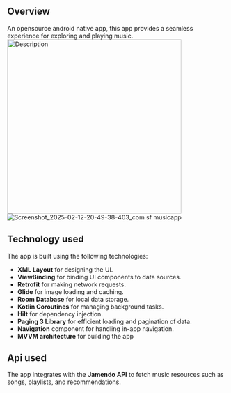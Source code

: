 ## Overview
An opensource android native app, this app provides a seamless experience for exploring and playing music.
<img src="image.png" alt="Description" width="400"/>
![Screenshot_2025-02-12-20-49-38-403_com sf musicapp](https://github.com/user-attachments/assets/c002afad-a0d0-4626-8160-36f3e0225c8d)

## Technology used
The app is built using the following technologies:
- **XML Layout** for designing the UI.
- **ViewBinding** for binding UI components to data sources.
- **Retrofit** for making network requests.
- **Glide** for image loading and caching.
- **Room Database** for local data storage.
- **Kotlin Coroutines** for managing background tasks.
- **Hilt** for dependency injection.
- **Paging 3 Library** for efficient loading and pagination of data.
- **Navigation** component for handling in-app navigation.
- **MVVM architecture** for building the app

## Api used
The app integrates with the **Jamendo API** to fetch music resources such as songs, playlists, and recommendations.
